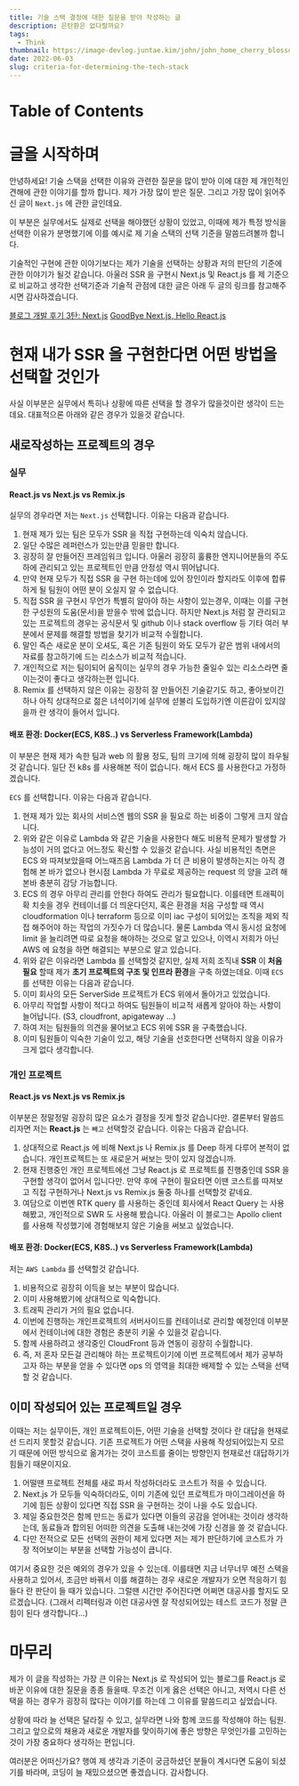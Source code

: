 ```yaml
---
title: 기술 스택 결정에 대한 질문을 받아 작성하는 글
description: 은탄환은 없다랄까요?
tags:
  - Think
thumbnail: https://image-devlog.juntae.kim/john/john_home_cherry_blossom.jpg
date: 2022-06-03
slug: criteria-for-determining-the-tech-stack
---
```


# Table of Contents

# 글을 시작하며
안녕하세요! 기술 스택을 선택한 이유와 관련한 질문을 많이 받아 이에 대한 제 개인적인 견해에 관한 이야기를 할까 합니다. 제가 가장 많이 받은 질문. 그리고 가장 많이 읽어주신 글이 ``Next.js`` 에 관한 글인데요.

이 부분은 실무에서도 실제로 선택을 해야했던 상황이 있었고, 이때에 제가 특정 방식을 선택한 이유가 분명했기에 이를 예시로 제 기술 스택의 선택 기준을 말씀드려볼까 합니다.

기술적인 구현에 관한 이야기보다는 제가 기술을 선택하는 상황과 저의 판단의 기준에 관한 이야기가 될것 같습니다. 아울러 SSR 을 구현시 Next.js 및 React.js 를 제 기준으로 비교하고 생각한 선택기준과 기술적 관점에 대한 글은 아래 두 글의 링크를 참고해주시면 감사하겠습니다.

[블로그 개발 후기 3탄: Next.js](https://devlog.juntae.kim/post/blog-development-review-3)
[GoodBye Next.js, Hello React.js](https://devlog.juntae.kim/post/good-bye-nextjs)

# 현재 내가 SSR 을 구현한다면 어떤 방법을 선택할 것인가
사실 이부분은 실무에서 특히나 상황에 따른 선택을 할 경우가 많을것이란 생각이 드는데요. 대표적으론 아래와 같은 경우가 있을것 같습니다.

## 새로작성하는 프로젝트의 경우
### 실무
#### React.js vs Next.js vs Remix.js

실무의 경우라면 저는 ``Next.js`` 선택합니다. 이유는 다음과 같습니다.

1. 현재 제가 있는 팀은 모두가 SSR 을 직접 구현하는데 익숙치 않습니다.
2. 일단 수많은 레퍼런스가 있는만큼 믿을만 합니다.
3. 굉장히 잘 만들어진 프레임워크 입니다. 아울러 굉장히 훌륭한 엔지니어분들의 주도하에 관리되고 있는 프로젝트인 만큼 안정성 역시 뛰어납니다.
4. 만약 현재 모두가 직접 SSR 을 구현 하는데에 있어 장인이라 할지라도 이후에 합류하게 될 팀원이 어떤 분이 오실지 알 수 없습니다.
5. 직접 SSR 을 구현시 무언가 특별히 알아야 하는 사항이 있는경우, 이때는 이를 구현한 구성원의 도움(문서)을 받을수 밖에 없습니다. 하지만 Next.js 처럼 잘 관리되고 있는 프로젝트의 경우는 공식문서 및 github 이나 stack overflow 등 기타 여러 부분에서 문제를 해결할 방법을 찾기가 비교적 수월합니다.
6. 말인 즉슨 새로운 분이 오셔도, 혹은 기존 팀원이 와도 모두가 같은 범위 내에서의 자료를 참고하기에 드는 리소스가 비교적 적습니다.
7. 개인적으로 저는 팀이되어 움직이는 실무의 경우 가능한 줄일수 있는 리소스라면 줄이는것이 좋다고 생각하는편 입니다.
8. Remix 를 선택하지 않은 이유는 굉장히 잘 만들어진 기술같기도 하고, 좋아보이긴 하나 아직 상대적으로 젊은 녀석이기에 실무에 섣불리 도입하기엔 이른감이 있지않을까 란 생각이 들어서 입니다.

#### 배포 환경: Docker(ECS, K8S..) vs Serverless Framework(Lambda)
이 부분은 현재 제가 속한 팀과 web 의 활용 정도, 팀의 크기에 의해 굉장히 많이 좌우될것 같습니다. 일단 전 k8s 를 사용해본 적이 없습니다. 해서 ECS 를 사용한다고 가정하겠습니다.

``ECS`` 를 선택합니다. 이유는 다음과 같습니다.

1. 현재 제가 있는 회사의 서비스엔 웹의 SSR 을 필요로 하는 비중이 그렇게 크지 않습니다.
2. 위와 같은 이유로 Lambda 와 같은 기술을 사용한다 해도 비용적 문제가 발생할 가능성이 거의 없다고 어느정도 확신할 수 있을것 같습니다. 사실 비용적인 측면은 ECS 와 따져보았을때 어느때즈음 Lambda 가 더 큰 비용이 발생하는지는 아직 경험해 본 바가 없으나 현시점 Lambda 가 무료로 제공하는 request 의 양을 고려 해 본바 충분히 감당 가능합니다.
3. ECS 의 경우 아무리 관리를 안한다 하여도 관리가 필요합니다. 이를테면 트래픽이 확 치솟을 경우 컨테이너를 더 띄운다던지, 혹은 환경을 처음 구성할 때 역시 cloudformation 이나 terraform 등으로 이미 iac 구성이 되어있는 조직을 제외 직접 해주어야 하는 작업의 가짓수가 더 많습니다. 물론 Lambda 역시 동시성 요청에 limit 을 늘리려면 따로 요청을 해야하는 것으로 알고 있으나, 이역시 저희가 아닌 AWS 에 요청을 하면 해결되는 부분으로 알고 있습니다.
4. 위와 같은 이유라면 Lambda 를 선택할것 같지만, 실제 저희 조직내 **SSR** 이 **처음 필요** 할때 제가 **초기 프로젝트의 구조 및 인프라 환경**을 구축 하였는데요. 이때 ``ECS`` 를 선택한 이유는 다음과 같습니다.
5. 이미 회사의 모든 ServerSide 프로젝트가 ECS 위에서 돌아가고 있었습니다.
6. 아무리 작업할 사항이 적다고 하여도 팀원들이 비교적 새롭게 알아야 하는 사항이 늘어납니다. (S3, cloudfront, apigateway ...)
7. 하여 저는 팀원들의 의견을 물어보고 ECS 위에 SSR 을 구축했습니다.
8. 이미 팀원들이 익숙한 기술이 있고, 해당 기술을 선호한다면 선택하지 않을 이유가 크게 없다 생각합니다.

### 개인 프로젝트
#### React.js vs Next.js vs Remix.js

이부분은 정말정말 굉장히 많은 요소가 결정을 짓게 할것 같습니다만. 결론부터 말씀드리자면 저는 **React.js** 는 ``빼고`` 선택할것 같습니다. 이유는 다음과 같습니다.

1. 상대적으로 React.js 에 비해 Next.js 나 Remix.js 를 Deep 하게 다루어 본적이 없습니다. 개인프로젝트는 또 새로운거 써보는 맛이 있지 않겠습니까.
2. 현재 진행중인 개인 프로젝트에선 그냥 React.js 로 프로젝트를 진행중인데 SSR 을 구현할 생각이 없어서 입니다만. 만약 후에 구현이 필요타면 이땐 코스트를 따져보고 직접 구현하거나 Next.js vs Remix.js 둘중 하나를 선택할것 같네요.
3. 여담으로 이번엔 RTK query 를 사용하는 중인데 회사에서 React Query 는 사용해봤고, 개인적으로 SWR 도 사용해 봤습니다. 아울러 이 블로그는 Apollo client 를 사용해 작성했기에 경험해보지 않은 기술을 써보고 싶었습니다.

#### 배포 환경: Docker(ECS, K8S..) vs Serverless Framework(Lambda)
저는 ``AWS Lambda`` 를 선택할것 같습니다.

1. 비용적으로 굉장히 이득을 보는 부분이 많습니다.
2. 이미 사용해봤기에 상대적으로 익숙합니다.
3. 트래픽 관리가 거의 필요 없습니다.
4. 이번에 진행하는 개인프로젝트의 서버사이드를 컨테이너로 관리할 예정인데 이부분에서 컨테이너에 대한 경험은 충분히 키울 수 있을것 같습니다.
5. 함께 사용하려고 생각중인 CloudFront 등과 연동이 굉장히 수월합니다.
6. 즉, 저 혼자 모든걸 관리해야 하는 프로젝트이기에 이번 프로젝트에서 제가 공부하고자 하는 부분을 얻을 수 있다면 ops 의 영역을 최대한 배제할 수 있는 스택을 선택할 것 같습니다.

## 이미 작성되어 있는 프로젝트일 경우
이때는 저는 실무이든, 개인 프로젝트이든, 어떤 기술을 선택할 것이다 란 대답을 현재로선 드리지 못할것 같습니다. 기존 프로젝트가 어떤 스택을 사용해 작성되어있는지 모르기 때문에 어떤 방식으로 옮겨가는 것이 코스트를 줄이는 방향인지 현재로선 대답하기가 힘들기 때문이지요.

1. 어떨땐 프로젝트 전체를 새로 파서 작성하더라도 코스트가 적을 수 있습니다.
2. Next.js 가 모두들 익숙하더라도, 이미 기존에 있던 프로젝트가 마이그레이션을 하기에 힘든 상황이 있다면 직접 SSR 을 구현하는 것이 나을 수도 있습니다.
3. 제일 중요한것은 함께 만드는 동료가 있다면 이들의 공감을 얻어내는 것이라 생각하는데, 동료들과 합의된 어떠한 의견을 도출해 내는것에 가장 신경을 쓸 것 같습니다.
4. 다만 전적으로 모든 선택의 권한이 제게 있다면 저는 제가 판단하기에 코스트가 가장 적어보이는 부분을 선택할 가능성이 큽니다.

여기서 중요한 것은 예외의 경우가 있을 수 있는데. 이를태면 지금 너무너무 예전 스택을 사용하고 있어서, 조금만 바꿔서 이를 해결하는 경우 새로운 개발자가 오면 적응하기 힘들다 란 판단이 들 때가 있습니다. 그럴땐 시간만 주어진다면 어쩌면 대공사를 할지도 모르겠습니다. (그래서 리펙터링과 이런 대공사엔 잘 작성되어있는 테스트 코드가 정말 큰 힘이 된다 생각합니다...)

# 마무리
제가 이 글을 작성하는 가장 큰 이유는 Next.js 로 작성되어 있는 블로그를 React.js 로 바꾼 이유에 대한 질문을 종종 들을때. 무조건 이게 옳은 선택은 아니고, 저역시 다른 선택을 하는 경우가 굉장히 많다는 이야기를 하는데 그 이유를 말씀드리고 싶었습니다.

상황에 따라 늘 선택은 달라질 수 있고, 실무라면 나와 함께 코드를 작성해야 하는 팀원. 그리고 앞으로의 채용과 새로운 개발자를 맞이하기에 좋은 방향은 무엇인가를 고민하는것이 가장 중요하다 생각하는 편입니다.

여러분은 어떠신가요? 행여 제 생각과 기준이 궁금하셨던 분들이 계시다면 도움이 되셨기를 바라며, 코딩이 늘 재밌으셨으면 좋겠습니다. 감사합니다.


